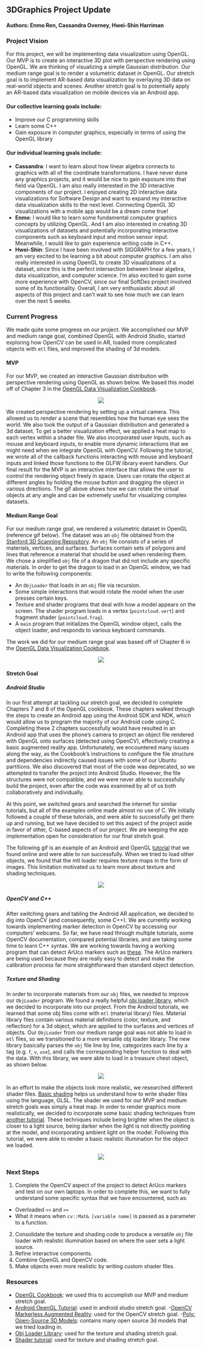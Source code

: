 ## 3DGraphics Project Update
#### Authors: Enmo Ren, Cassandra Overney, Hwei-Shin Harriman

### Project Vision
For this project, we will be implementing data visualization using OpenGL. Our MVP is to create an interactive 3D plot with perspective rendering using OpenGL. We are thinking of visualizing a simple Gaussian distribution. Our medium range goal is to render a volumetric dataset in OpenGL. Our stretch goal is to implement AR-based data visualization by overlaying 3D data on real-world objects and scenes. Another stretch goal is to potentially apply an AR-based data visualization on mobile devices via an Android app.
#### Our collective learning goals include:
- Improve our C programming skills
- Learn some C++
- Gain exposure in computer graphics, especially in terms of using the OpenGL library
#### Our individual learning goals include:
- **Cassandra**: I want to learn about how linear algebra connects to graphics with all of the coordinate transformations. I have never done any graphics projects, and it would be nice to gain exposure into that field via OpenGL. I am also really interested in the 3D interactive components of our project. I enjoyed creating 2D interactive data visualizations for Software Design and want to expand my interactive data visualization skills to the next level. Connecting OpenGL 3D visualizations with a mobile app would be a dream come true!
- **Enmo**: I would like to learn some fundamental computer graphics concepts by utilizing OpenGL. And I am also interested in creating 3D visualizations of datasets and potentially incorporating interactive components such as keyboard input and motion sensor input. Meanwhile, I would like to gain experience writing code in C++.
- **Hwei-Shin**: Since I have been involved with SIGGRAPH for a few years, I am very excited to be learning a bit about computer graphics. I am also really interested in using OpenGL to create 3D visualizations of a dataset, since this is the perfect intersection between linear algebra, data visualization, and computer science. I’m also excited to gain some more experience with OpenCV, since our final SoftDes project involved some of its functionality. Overall, I am very enthusiastic about all aspects of this project and can’t wait to see how much we can learn over the next 5 weeks.

### Current Progress
We made quite some progress on our project. We accomplished our MVP and medium range goal, combined OpenGL with Android Studio, started exploring how OpenCV can be used in AR, loaded more complicated objects with `mtl` files, and improved the shading of 3d models.     

#### MVP
For our MVP, we created an interactive Gaussian distribution with perspective rendering using OpenGL as shown below. We based this model off of Chapter 3 in the [OpenGL Data Visualization Cookbook](https://www.oreilly.com/library/view/opengl-data-visualization/9781782169727/).

<p align="center"> <img src ="https://github.com/Enmoren/SoftSys3DGraphics/blob/master/reports/tutorial3.gif"/> </p>

We created perspective rendering by setting up a virtual camera. This allowed us to render a scene that resembles how the human eye sees the world. We also took the output of a Gaussian distribution and generated a 3d dataset. To get a better visualization effect, we applied a heat map to each vertex within a shader file. We also incorporated user inputs, such as mouse and keyboard inputs, to enable more dynamic interactions that we might need when we integrate OpenGL with OpenCV. Following the tutorial, we wrote all of the callback functions interacting with mouse and keyboard inputs and linked those functions to the GLFW library event handlers. Our final result for the MVP is an interactive interface that allows the user to control the rendering object freely in space. Users can rotate the object at different angles by holding the mouse button and dragging the object in various directions. The gif above shows how we can rotate the virtual objects at any angle and can be extremely useful for visualizing complex datasets.

#### Medium Range Goal
For our medium range goal, we rendered a volumetric dataset in OpenGL (reference gif below). The dataset was an `obj` file obtained from the [Stanford 3D Scanning Repository](http://graphics.stanford.edu/data/3Dscanrep/). An `obj` file consists of a series of materials, vertices, and surfaces. Surfaces contain sets of polygons and lines that reference a material that should be used when rendering them. We chose a simplified `obj` file of a dragon that did not include any specific materials. In order to get the dragon to load in an OpenGL window, we had to write the following components:
-  An `ObjLoader` that loads in an `obj` file via recursion.
-  Some simple interactions that would rotate the model when the user presses certain keys.
-  Texture and shader programs that deal with how a model appears on the screen. The shader program loads in a vertex (`pointcloud.vert`) and fragment shader (`pointcloud.frag`).  
- A `main` program that initializes the OpenGL window object, calls the object loader, and responds to various keyboard commands.

The work we did for our medium range goal was based off of Chapter 6 in the [OpenGL Data Visualization Cookbook](https://www.oreilly.com/library/view/opengl-data-visualization/9781782169727/).      

<p align="center"> <img src ="https://github.com/Enmoren/SoftSys3DGraphics/blob/master/reports/dragon.gif"/> </p>

#### Stretch Goal
##### Android Studio
In our first attempt at tackling our stretch goal, we decided to complete Chapters 7 and 8 of the OpenGL cookbook. These chapters walked through the steps to create an Android app using the Android SDK and NDK, which would allow us to program the majority of our Android code using C. Completing these 2 chapters successfully would have resulted in an Android app that uses the phone’s camera to project an object file rendered with OpenGL onto surfaces (detected using OpenCV), effectively creating a basic augmented reality app. Unfortunately, we encountered many issues along the way, as the Cookbook’s instructions to configure the file structure and dependencies indirectly caused issues with some of our Ubuntu partitions. We also discovered that most of the code was deprecated, so we attempted to transfer the project into Android Studio. However, the file structures were not compatible, and we were never able to successfully build the project, even after the code was examined by all of us both collaboratively and individually.

At this point, we switched gears and searched the internet for similar tutorials, but all of the examples online made almost no use of C. We initially followed a couple of these tutorials, and were able to successfully get them up and running, but we have decided to set this aspect of the project aside in favor of other, C-based aspects of our project. We are keeping the app implementation open for consideration for our final stretch goal.

The following gif is an example of an Android and OpenGL [tutorial](https://github.com/doggycoder/AndroidOpenGLDemo) that we found online and were able to run successfully. When we tried to load other objects, we found that the mtl loader requires texture maps in the form of images. This limitation motivated us to learn more about texture and shading techniques.

<p align="center"> <img src ="https://github.com/Enmoren/SoftSys3DGraphics/blob/master/reports/android.gif"/> </p>

##### OpenCV and C++
After switching gears and tabling the Android AR application, we decided to dig into OpenCV (and consequently, some C++). We are currently working towards implementing marker detection in OpenCV by accessing our computers’ webcams. So far, we have read through multiple tutorials, some OpenCV documentation, compared potential libraries, and are taking some time to learn C++ syntax. We are working towards having a working program that can detect ArUco markers such as [these](https://docs.opencv.org/3.1.0/d5/dae/tutorial_aruco_detection.html). The ArUco markers are being used because they are really easy to detect and make the calibration process far more straightforward than standard object detection.

##### Texture and Shading
In order to incorporate materials from our `obj` files, we needed to improve our `ObjLoader` program. We found a really helpful [obj loader library](https://github.com/rlk/obj), which we decided to incorporate into our project. From the Android tutorials, we learned that some obj files come with `mtl` (material library) files. Material library files contain various material definitions (color, texture, and reflection) for a 3d object, which are applied to the surfaces and vertices of objects. Our `ObjLoader` from our medium range goal was not able to load in `mtl` files, so we transitioned to a more versatile obj loader library. The new library basically parses the `obj` file line by line, categorizes each line by a tag (e.g. `f`, `v`, `use`), and calls the corresponding helper function to deal with the data. With this library, we were able to load in a treasure chest object, as shown below.     

<p align="center"> <img src ="https://github.com/Enmoren/SoftSys3DGraphics/blob/master/reports/chest.gif"/> </p>


In an effort to make the objects look more realistic, we researched different shader files. [Basic shading](https://learnopengl.com/Getting-started/Shaders) helps us understand how to write shader files using the language, GLSL. The shader we used for our MVP and medium stretch goals was simply a heat map. In order to render graphics more realistically, we decided to incorporate some basic shading techniques from [another tutorial](http://www.opengl-tutorial.org/beginners-tutorials/tutorial-8-basic-shading/). These techniques include being brighter when the object is closer to a light source, being darker when the light is not directly pointing at the model, and incorporating ambient light on the model. Following this tutorial, we were able to render a basic realistic illumination for the object we loaded.
<p align="center"> <img src ="https://github.com/Enmoren/SoftSys3DGraphics/blob/master/reports/shader.png"/> </p>

### Next Steps
1. Complete the OpenCV aspect of the project to detect ArUco markers and test on our own laptops. In order to complete this, we want to fully understand some specific syntax that we have encountered, such as:
- Overloaded `<<` and `>>`
- What it means when `cv::Mat& [variable name]` is passed as a parameter to a function.
2. Consolidate the texture and shading code to produce a versatile `obj` file loader with realistic illumination based on where the user sets a light source.
3. Refine interactive components.
4. Combine OpenGL and OpenCV code.
5. Make objects even more realistic by writing custom shader files.

### Resources
- [OpenGL Cookbook](https://www.oreilly.com/library/view/opengl-data-visualization/9781782169727/): we used this to accomplish our MVP and medium stretch goal.
- [Android OpenGL Tutorial](https://github.com/doggycoder/AndroidOpenGLDemo): used in android studio stretch goal.
-[OpenCV Markerless Augmented Reality](https://medium.com/@ahmetozlu93/marker-less-augmented-reality-by-opencv-and-opengl-531b2af0a130): used for the OpenCV stretch goal.
-[Poly: Open-Source 3D Models](https://poly.google.com/): contains many open source 3d models that we tried loading in.
- [Obj Loader Library](https://github.com/rlk/obj): used for the texture and shading stretch goal.
- [Shader tutorial](http://www.opengl-tutorial.org/): used for texture and shading stretch goal.
